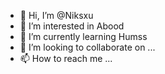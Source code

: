 - 👋 Hi, I’m @Niksxu
- 👀 I’m interested in Abood
- 🌱 I’m currently learning Humss
- 💞️ I’m looking to collaborate on ...
- 📫 How to reach me ...

<!---
Niksxu/Niksxu is a ✨ special ✨ repository because its `README.md` (this file) appears on your GitHub profile.
You can click the Preview link to take a look at your changes.
--->
